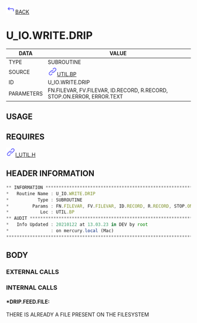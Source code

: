 <img src="../.resources/themes/unicons-line-6563ff/corner-up-left-alt.svg" alt="BACK" width="25" />[BACK](../DOCS/UTIL.BP.md)  
# U_IO.WRITE.DRIP  
|DATA|VALUE|
| --- | --- |
|TYPE|SUBROUTINE|
|SOURCE|<img src="../.resources/themes/unicons-line-6563ff/link.svg" alt="UTIL.BP" width="25" />[UTIL.BP](../DOCS/UTIL.BP.md)|
|ID|U_IO.WRITE.DRIP|
|PARAMETERS|FN.FILEVAR, FV.FILEVAR, ID.RECORD, R.RECORD, STOP.ON.ERROR, ERROR.TEXT|
    
## USAGE  
  
## REQUIRES  
<img src="../.resources/themes/unicons-line-6563ff/link.svg" alt="I_UTIL.H" width="25" />[I_UTIL.H](../DOCS.PAGE/I_UTIL.H.md)  
    
## HEADER INFORMATION  
```javascript
** INFORMATION ****************************************************************
*   Routine Name : U_IO.WRITE.DRIP
*           Type : SUBROUTINE
*         Params : FN.FILEVAR, FV.FILEVAR, ID.RECORD, R.RECORD, STOP.ON.ERROR, ERROR.TEXT
*            Loc : UTIL.BP
** AUDIT **********************************************************************
*   Info Updated : 20210122 at 13.03.23 in DEV by root
*                : on mercury.local (Mac)
*******************************************************************************

```
## BODY  
### EXTERNAL CALLS  
### INTERNAL CALLS  
#### *DRIP.FEED.FILE:  
  
 THERE IS ALREADY A FILE PRESENT ON THE FILESYSTEM    
  
  
